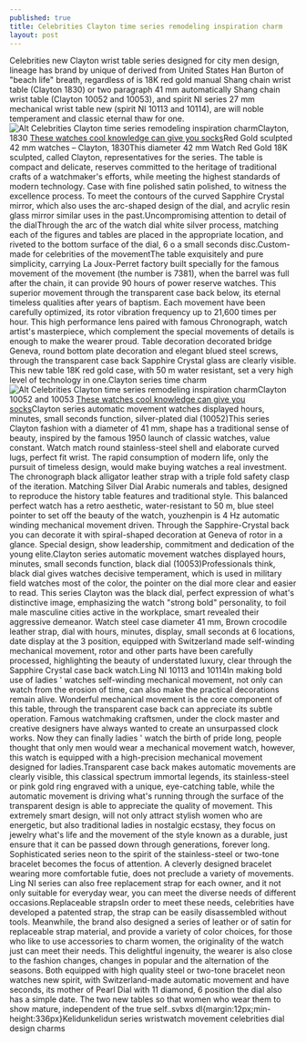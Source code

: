 ```yaml
---
published: true
title: Celebrities Clayton time series remodeling inspiration charm
layout: post
---
```

Celebrities new Clayton wrist table series designed for city men design, lineage has brand by unique of derived from United States Han Burton of \"beach life\" breath, regardless of is 18K red gold manual Shang chain wrist table (Clayton 1830) or two paragraph 41 mm automatically Shang chain wrist table (Clayton 10052 and 10053), and spirit NI series 27 mm mechanical wrist table new (spirit NI 10113 and 10114), are will noble temperament and classic eternal thaw for one.![Alt Celebrities Clayton time series remodeling inspiration charm](https://c2.staticflickr.com/6/5609/30426060980_b31cc8b399.jpg)Clayton, 1830 [These watches cool knowledge can give you socks](http://www.faybag.com/2016/08/26/these-watches-cool-knowledge-can-give-you-socks-off/)Red Gold sculpted 42 mm watches – Clayton, 1830This diameter 42 mm Watch Red Gold 18K sculpted, called Clayton, representatives for the series. The table is compact and delicate, reserves committed to the heritage of traditional crafts of a watchmaker\'s efforts, while meeting the highest standards of modern technology. Case with fine polished satin polished, to witness the excellence process. To meet the contours of the curved Sapphire Crystal mirror, which also uses the arc-shaped design of the dial, and acrylic resin glass mirror similar uses in the past.Uncompromising attention to detail of the dialThrough the arc of the watch dial white silver process, matching each of the figures and tables are placed in the appropriate location, and riveted to the bottom surface of the dial, 6 o a small seconds disc.Custom-made for celebrities of the movementThe table exquisitely and pure simplicity, carrying La Joux-Perret factory built specially for the famous movement of the movement (the number is 7381), when the barrel was full after the chain, it can provide 90 hours of power reserve watches. This superior movement through the transparent case back below, its eternal timeless qualities after years of baptism. Each movement have been carefully optimized, its rotor vibration frequency up to 21,600 times per hour. This high performance lens paired with famous Chronograph, watch artist\'s masterpiece, which complement the special movements of details is enough to make the wearer proud. Table decoration decorated bridge Geneva, round bottom plate decoration and elegant blued steel screws, through the transparent case back Sapphire Crystal glass are clearly visible. This new table 18K red gold case, with 50 m water resistant, set a very high level of technology in one.Clayton series time charm![Alt Celebrities Clayton time series remodeling inspiration charm](https://c2.staticflickr.com/6/5495/30091435293_857343272f.jpg)Clayton 10052 and 10053 [These watches cool knowledge can give you socks](http://www.faybag.com/2016/08/26/these-watches-cool-knowledge-can-give-you-socks-off/)Clayton series automatic movement watches displayed hours, minutes, small seconds function, silver-plated dial (10052)This series Clayton fashion with a diameter of 41 mm, shape has a traditional sense of beauty, inspired by the famous 1950 launch of classic watches, value constant. Watch match round stainless-steel shell and elaborate curved lugs, perfect fit wrist. The rapid consumption of modern life, only the pursuit of timeless design, would make buying watches a real investment. The chronograph black alligator leather strap with a triple fold safety clasp of the iteration. Matching Silver Dial Arabic numerals and tables, designed to reproduce the history table features and traditional style. This balanced perfect watch has a retro aesthetic, water-resistant to 50 m, blue steel pointer to set off the beauty of the watch, youzhenpin is 4 Hz automatic winding mechanical movement driven. Through the Sapphire-Crystal back you can decorate it with spiral-shaped decoration at Geneva of rotor in a glance. Special design, show leadership, commitment and dedication of the young elite.Clayton series automatic movement watches displayed hours, minutes, small seconds function, black dial (10053)Professionals think, black dial gives watches decisive temperament, which is used in military field watches most of the color, the pointer on the dial more clear and easier to read. This series Clayton was the black dial, perfect expression of what\'s distinctive image, emphasizing the watch \"strong bold\" personality, to foil male masculine cities active in the workplace, smart revealed their aggressive demeanor. Watch steel case diameter 41 mm, Brown crocodile leather strap, dial with hours, minutes, display, small seconds at 6 locations, date display at the 3 position, equipped with Switzerland made self-winding mechanical movement, rotor and other parts have been carefully processed, highlighting the beauty of understated luxury, clear through the Sapphire Crystal case back watch.Ling NI 10113 and 10114In making bold use of ladies \' watches self-winding mechanical movement, not only can watch from the erosion of time, can also make the practical decorations remain alive. Wonderful mechanical movement is the core component of this table, through the transparent case back can appreciate its subtle operation. Famous watchmaking craftsmen, under the clock master and creative designers have always wanted to create an unsurpassed clock works. Now they can finally ladies \' watch the birth of pride long, people thought that only men would wear a mechanical movement watch, however, this watch is equipped with a high-precision mechanical movement designed for ladies.Transparent case back makes automatic movements are clearly visible, this classical spectrum immortal legends, its stainless-steel or pink gold ring engraved with a unique, eye-catching table, while the automatic movement is driving what\'s running through the surface of the transparent design is able to appreciate the quality of movement. This extremely smart design, will not only attract stylish women who are energetic, but also traditional ladies in nostalgic ecstasy, they focus on jewelry what\'s life and the movement of the style known as a durable, just ensure that it can be passed down through generations, forever long. Sophisticated series neon to the spirit of the stainless-steel or two-tone bracelet becomes the focus of attention. A cleverly designed bracelet wearing more comfortable futie, does not preclude a variety of movements. Ling NI series can also free replacement strap for each owner, and it not only suitable for everyday wear, you can meet the diverse needs of different occasions.Replaceable strapsIn order to meet these needs, celebrities have developed a patented strap, the strap can be easily disassembled without tools. Meanwhile, the brand also designed a series of leather or of satin for replaceable strap material, and provide a variety of color choices, for those who like to use accessories to charm women, the originality of the watch just can meet their needs. This delightful ingenuity, the wearer is also close to the fashion changes, changes in popular and the alternation of the seasons. Both equipped with high quality steel or two-tone bracelet neon watches new spirit, with Switzerland-made automatic movement and have seconds, its mother of Pearl Dial with 11 diamond, 6 position the dial also has a simple date. The two new tables so that women who wear them to show mature, independent of the true self..svbxs dl{margin:12px;min-height:336px}Kelidunkelidun series wristwatch movement celebrities dial design charms